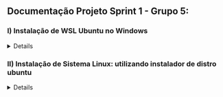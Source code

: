 ## Documentação Projeto Sprint 1 - Grupo 5:
### I) Instalação de WSL Ubuntu no Windows
<details>
O WSL é um Subsistema do Windows que disponibiliza
um ambiente Linux compatível com o sistema da Microsoft.
Existem duas versões, o WSL 1 e o WSL 2, onde a segunda aumenta o desempenho
do sistema de arquivos e é a versão padrão atual para instalar uma distribuição Linux
no Windows.
- Clique no botão do Windows, digite Powershell e execute o programa. Você deve ver
uma interface de linha de comando.
- Primeiro vamos ver as versões disponíveis. Digite wsl --list --online e aperte enter.
Vai aparecer uma lista das distribuições Linux na loja online.
- Queremos uma versão do Ubuntu superior ao 20.04, como requisitado na atividade..
Digite e execute wsl --install Ubuntu-22.04 ou a versão desejada.
</details>

### II) Instalação de Sistema Linux: utilizando instalador de distro ubuntu

<details>
1. Preparação
   
1.1. Cheque se o sistema é Legacy BIOS ou UEFI

1.2. Faça o download da imagem ISO do Ubuntu no site oficial
(https://ubuntu.com/download/desktop).

1.3. Crie um dispositivo de instalação bootável (USB ou DVD).

1.4. Faça backup dos seus dados importantes.

2. Inicialização
   
2.1. Insira o dispositivo de instalação no computador.

2.2. Reinicie o computador e entre na BIOS para configurar a ordem de boot.

2.3. Inicie o computador a partir do dispositivo de instalação.

3. Configuração com o Instalador
   
3.1. Selecione o idioma desejado.

3.2. Escolha "Instalar Ubuntu".

3.3. Selecione o layout do teclado - alguns teclados sem ç usam US já a maioria usa ABNT2

3.4. Escolha entre instalação normal ou mínima.

3.5. Decida sobre atualizações e softwares de terceiros.

4. Particionamento
4.1 Escolha entre:
- Instalar ao lado do sistema existente (dual boot).
- Apagar o disco e usar Ubuntu.
- Particionamento manual - opção mais avançada para maior controle do sistema.

5. Configuração Básica do Sistema
   
5.1. Defina seu fuso horário. - usualmente São Paulo (UTC -3)
   
5.2. Crie uma conta de usuário e senha


6. Instalação
   
6.1. O sistema copiará os arquivos e instalará o Ubuntu.

6.1. Reinicie o computador quando solicitado.

7. Pós-instalação
   
7.1. Faça login com sua conta.

7.2. Execute atualizações do sistema - usualmente com apt update && apt upgrade com os mirrors pré-selecionados.

7.3. Instale drivers adicionais, se necessário.
7.4. Personalize seu ambiente de trabalho.
</details>

